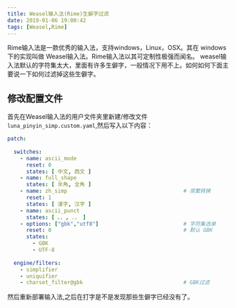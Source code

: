 ```yaml
---
title: Weasel输入法(Rime)生僻字过滤
date: 2019-01-06 19:00:42
tags: [Weasel,Rime]
---
```


Rime输入法是一款优秀的输入法，支持windows，Linux，OSX。其在 windows 下的实现叫做 Weasel输入法。Rime输入法以其可定制性极强而闻名。
weasel输入法默认的字符集太大，里面有许多生僻字，一般情况下用不上。如何如何下面主要说一下如何过滤掉这些生僻字。

## 修改配置文件
首先在Weasel输入法的用户文件夹里新建/修改文件 `luna_pinyin_simp.custom.yaml`,然后写入以下内容：
``` yaml
patch:
   
  switches:
    - name: ascii_mode
      reset: 0
      states: [ 中文, 西文 ]
    - name: full_shape
      states: [ 半角, 全角 ]
    - name: zh_simp                                     # 简繁转换
      reset: 1
      states: [ 漢字, 汉字 ]
    - name: ascii_punct
      states: [ 。，, ．， ]
    - options: ["gbk","utf8"] 							# 字符集选单
      reset: 0                                          # 默认 GBK
      states:
        - GBK
        - UTF-8
        
  engine/filters:
    - simplifier
    - uniquifier
    - charset_filter@gbk                                # GBK过滤
```
然后重新部署输入法,之后在打字是不是发现那些生僻字已经没有了。